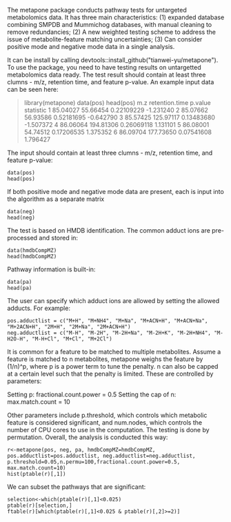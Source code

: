 The metapone package conducts pathway tests for untargeted metabolomics data. It has three main characteristics: (1) expanded database combining SMPDB and Mummichog databases, with manual cleaning to remove redundancies; (2) A new weighted testing scheme to address the issue of metabolite-feature matching uncertainties; (3) Can consider positive mode and negative mode data in a single analysis. 

It can be install by calling devtools::install_github("tianwei-yu/metapone"). To use the package, you need to have testing results on untargetted metabolomics data ready. The test result should contain at least three clumns - m/z, retention time, and feature p-value. An example input data can be seen here:

> library(metapone)
> data(pos)
> head(pos)
       m.z retention.time    p.value statistic
1 85.04027       55.66454 0.22109229 -1.231240
2 85.07662       56.93586 0.52181695 -0.642790
3 85.57425      125.97117 0.13483680 -1.507372
4 86.06064      194.81306 0.26069118  1.131101
5 86.08001       54.74512 0.17206535  1.375352
6 86.09704      177.73650 0.07541608  1.796427


The input should contain at least three clumns - m/z, retention time, and feature p-value:

```{r example input}
data(pos)
head(pos)
```

If both positive mode and negative mode data are present, each is input into the algorithm as a separate matrix

```{r example input second matrix}
data(neg)
head(neg)
```

The test is based on HMDB identification. The common adduct ions are pre-processed and stored in:

```{r example load database}
data(hmdbCompMZ)
head(hmdbCompMZ)
```
Pathway information is built-in:

```{r example load pathway}
data(pa)
head(pa)
```

The user can specify which adduct ions are allowed by setting the allowed adducts. For example:

```{r example adduct ions}
pos.adductlist = c("M+H", "M+NH4", "M+Na", "M+ACN+H", "M+ACN+Na", "M+2ACN+H", "2M+H", "2M+Na", "2M+ACN+H")
neg.adductlist = c("M-H", "M-2H", "M-2H+Na", "M-2H+K", "M-2H+NH4", "M-H2O-H", "M-H+Cl", "M+Cl", "M+2Cl")
```

It is common for a feature to be matched to multiple metabolites. Assume a feature is matched to n metabolites, metapone weighs the feature by (1/n)^p, where p is a power term to tune the penalty. n can also be capped at a certain level such that the penalty is limited. These are controlled by parameters:

Setting p: fractional.count.power = 0.5
Setting the cap of n: max.match.count = 10

Other parameters include p.threshold, which controls which metabolic feature is considered significant, and num.nodes, which controls the number of CPU cores to use in the computation. The testing is done by permutation. Overall, the analysis is conducted this way:

```{r example analysis}
r<-metapone(pos, neg, pa, hmdbCompMZ=hmdbCompMZ, pos.adductlist=pos.adductlist, neg.adductlist=neg.adductlist, p.threshold=0.05,n.permu=100,fractional.count.power=0.5, max.match.count=10)
hist(ptable(r)[,1])
```

We can subset the pathways that are significant:

```{r example continued}
selection<-which(ptable(r)[,1]<0.025)
ptable(r)[selection,]
ftable(r)[which(ptable(r)[,1]<0.025 & ptable(r)[,2]>=2)]
```
